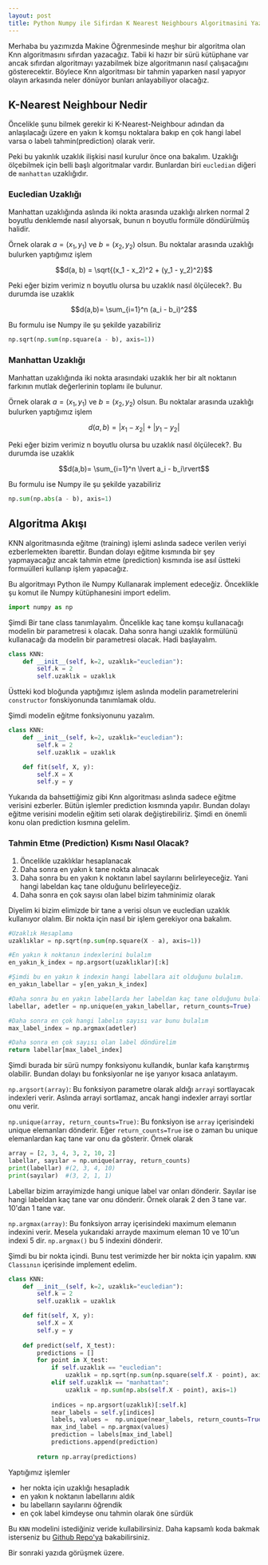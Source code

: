 ```yaml
---
layout: post
title: Python Numpy ile Sifirdan K Nearest Neighbours Algoritmasini Yazalim 
---
```


Merhaba bu yazımızda Makine Öğrenmesinde meşhur bir algoritma olan Knn algoritmasını sıfırdan yazacağız. Tabii ki
hazır bir sürü kütüphane var ancak sıfırdan algoritmayı yazabilmek bize algoritmanın nasıl çalışacağını gösterecektir. 
Böylece Knn algoritması bir tahmin yaparken nasıl yapıyor olayın arkasında neler dönüyor bunları anlayabiliyor olacağız. 

## K-Nearest Neighbour Nedir

Öncelikle şunu bilmek gerekir ki K-Nearest-Neighbour adından da anlaşılacağı üzere en yakın k komşu noktalara bakıp en çok hangi label varsa o labelı tahmin(prediction)  olarak verir. 

Peki bu yakınlık uzaklık ilişkisi nasıl kurulur önce ona bakalım. Uzaklığı ölçebilmek için belli başlı algoritmalar vardır. Bunlardan biri `eucledian` diğeri de `manhattan` uzaklığıdır. 

### Eucledian Uzaklığı 

Manhattan uzaklığında aslında iki nokta arasında uzaklığı alırken normal 2 boyutlu denklemde nasıl alıyorsak, bunun n boyutlu formüle döndürülmüş halidir. 

Örnek olarak $a = (x_1, y_1)$ ve $b = (x_2, y_2)$ olsun. Bu noktalar arasında uzaklığı bulurken yaptığımız işlem 

$$d(a, b) = \sqrt{(x_1 - x_2)^2 + (y_1 - y_2)^2}$$

Peki eğer bizim verimiz n boyutlu olursa bu uzaklık nasıl ölçülecek?. Bu durumda ise uzaklık 

$$d(a,b)= \sum_{i=1}^n (a_i - b_i)^2$$

Bu formulu ise Numpy ile şu şekilde yazabiliriz

```python
np.sqrt(np.sum(np.square(a - b), axis=1))
```

### Manhattan Uzaklığı 

Manhattan uzaklığında iki nokta arasındaki uzaklık her bir alt noktanın farkının mutlak değerlerinin toplamı ile bulunur. 


Örnek olarak $a = (x_1, y_1)$ ve $b = (x_2, y_2)$ olsun. Bu noktalar arasında uzaklığı bulurken yaptığımız işlem

 $$d(a, b) = \lvert x_1 - x_2\rvert + \lvert y_1 - y_2 \rvert$$


Peki eğer bizim verimiz n boyutlu olursa bu uzaklık nasıl ölçülecek?. Bu durumda ise uzaklık

 $$d(a,b)= \sum_{i=1}^n \lvert a_i - b_i\rvert$$

Bu formulu ise Numpy ile şu şekilde yazabiliriz
```python
np.sum(np.abs(a - b), axis=1)
```
## Algoritma Akışı

KNN algoritmasında eğitme (training) işlemi aslında sadece verilen veriyi ezberlemekten ibarettir. Bundan dolayı eğitme kısmında bir şey yapmayacağız ancak tahmin etme (prediction) kısmında ise asıl üstteki formuülleri kullanıp işlem yapacağız. 

Bu algoritmayı Python ile Numpy  Kullanarak implement edeceğiz. 
Önceklikle şu komut ile Numpy kütüphanesini import edelim.

```python
import numpy as np
```

Şimdi Bir tane class tanımlayalım. 
Öncelikle kaç tane komşu kullanacağı modelin bir parametresi `k` olacak. Daha sonra hangi uzaklık formülünü kullanacağı da modelin bir parametresi olacak. Hadi başlayalım.

```python
class KNN:
    def __init__(self, k=2, uzaklık="eucledian"):
        self.k = 2
        self.uzaklık = uzaklık
```

Üstteki kod bloğunda yaptığımız işlem aslında modelin parametrelerini `constructor` fonskiyonunda tanımlamak oldu. 

Şimdi modelin eğitme fonksiyonunu yazalım. 

```python
class KNN:
    def __init__(self, k=2, uzaklık="eucledian"):
        self.k = 2
        self.uzaklık = uzaklık

    def fit(self, X, y):
        self.X = X
        self.y = y
```

Yukarıda da bahsettiğimiz gibi Knn algoritması aslında sadece eğitme verisini ezberler. Bütün işlemler prediction kısmında yapılır. Bundan dolayı eğitme verisini modelin eğitim seti olarak değiştirebiliriz. 
Şimdi en önemli konu olan prediction kısmına gelelim. 

### Tahmin Etme (Prediction) Kısmı Nasıl Olacak?

1. Öncelikle uzaklıklar hesaplanacak
2. Daha sonra en yakın k tane nokta alınacak
3. Daha sonra bu en yakın k noktanın label sayılarını belirleyeceğiz. Yani hangi labeldan kaç tane olduğunu belirleyeceğiz.
4. Daha sonra en çok sayısı olan label bizim tahminimiz olarak

Diyelim ki bizim elimizde bir tane a verisi olsun ve eucledian uzaklık kullanıyor olalım. Bir nokta için nasıl bir işlem gerekiyor ona bakalım.
```python
#Uzaklık Hesaplama
uzaklıklar = np.sqrt(np.sum(np.square(X - a), axis=1))

#En yakın k noktanın indexlerini bulalım
en_yakın_k_index = np.argsort(uzaklıklar)[:k]

#Şimdi bu en yakın k indexin hangi labellara ait olduğunu bulalım.
en_yakın_labellar = y[en_yakın_k_index]

#Daha sonra bu en yakın labellarda her labeldan kaç tane olduğunu bulalım
labellar, adetler = np.unique(en_yakın_labellar, return_counts=True)

#Daha sonra en çok hangi labelın sayısı var bunu bulalım
max_label_index = np.argmax(adetler)

#Daha sonra en çok sayısı olan label döndürelim
return labellar[max_label_index]
```
Şimdi burada bir sürü numpy fonksiyonu kullandık, bunlar kafa karıştırmış olabilir. Bundan dolayı bu fonksiyonlar ne işe yarıyor kısaca anlatayım. 

`np.argsort(array)`: Bu fonksiyon parametre olarak aldığı `array`i sortlayacak indexleri verir. Aslında arrayi sortlamaz, ancak hangi indexler arrayi sortlar onu verir. 

`np.unique(array, return_counts=True)`: Bu fonksiyon ise `array` içerisindeki unique elemanları dönderir. Eğer `return_counts=True` ise o zaman bu unique elemanlardan kaç tane var onu da gösterir. Örnek olarak
```python
array = [2, 3, 4, 3, 2, 10, 2]
labellar, sayılar = np.unique(array, return_counts)
print(labellar) #(2, 3, 4, 10)
print(sayılar)  #(3, 2, 1, 1)
```
Labellar bizim arrayimizde hangi unique label var onları dönderir. Sayılar ise hangi labeldan kaç tane var onu dönderir. Örnek olarak 2 den 3 tane var. 10'dan 1 tane var. 

`np.argmax(array)`: Bu fonksiyon array içerisindeki maximum elemanın indexini verir. Mesela yukarıdaki arrayde maximum eleman 10 ve 10'un indexi 5 dir. `np.argmax()` bu 5 indexini dönderir. 
 
Şimdi bu bir nokta içindi. Bunu test verimizde her bir nokta için yapalım. `KNN Classının` içerisinde implement edelim.


```python
class KNN:
    def __init__(self, k=2, uzaklık="eucledian"):
        self.k = 2
        self.uzaklık = uzaklık

    def fit(self, X, y):
        self.X = X
        self.y = y
    
    def predict(self, X_test):
        predictions = []
        for point in X_test:
            if self.uzaklık == "eucledian":
                uzaklık = np.sqrt(np.sum(np.square(self.X - point), axis=1))
            elif self.uzaklık == "manhattan":
                uzaklık = np.sum(np.abs(self.X - point), axis=1)
        
            indices = np.argsort(uzaklık)[:self.k]                        
            near_labels = self.y[indices]                                   
            labels, values =  np.unique(near_labels, return_counts=True)      
            max_ind_label = np.argmax(values)                               
            prediction = labels[max_ind_label]    
            predictions.append(prediction)
        
        return np.array(predictions) 

```
Yaptığımız işlemler

* her nokta için uzaklığı hesapladık
* en yakın k noktanın labellarını aldık
* bu labelların sayılarını öğrendik
* en çok label kimdeyse onu tahmin olarak öne sürdük


Bu `KNN` modelini istediğiniz veride kullabilirsiniz. Daha kapsamlı koda bakmak isterseniz bu [Github Repo'ya](https://github.com/ocakhasan/machine-learning-from-scratch) bakabilirsiniz. 

Bir sonraki yazıda görüşmek üzere. 